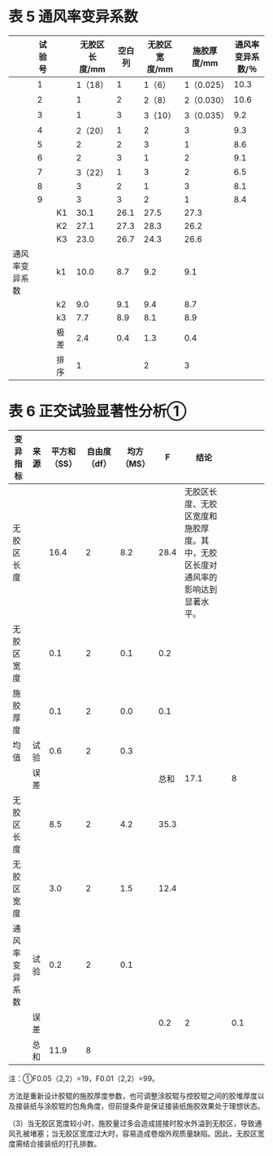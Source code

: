 # 表 5 通风率变异系数

| |试验号| |无胶区长度/mm|空白列|无胶区宽度/mm|施胶厚度/mm|通风率变异系数/％|
|---|---|---|---|---|---|---|---|
| |1| |1（18）|1|1（6）|1（0.025）|10.3|
| |2| |1|2|2（8）|2（0.030）|10.6|
| |3| |1|3|3（10）|3（0.035）|9.2|
| |4| |2（20）|1|2|3|9.3|
| |5| |2|2|3|1|8.6|
| |6| |2|3|1|2|9.1|
| |7| |3（22）|1|3|2|6.5|
| |8| |3|2|1|3|8.1|
| |9| |3|3|2|1|8.4|
| | |K1|30.1|26.1|27.5|27.3| |
| | |K2|27.1|27.3|28.3|26.2| |
| | |K3|23.0|26.7|24.3|26.6| |
|通风率变异系数| |k1|10.0|8.7|9.2|9.1| |
| | |k2|9.0|9.1|9.4|8.7| |
| | |k3|7.7|8.9|8.1|8.9| |
| | |极差|2.4|0.4|1.3|0.4| |
| | |排序|1| |2|3| |

# 表 6 正交试验显著性分析①

|变异指标|来源|平方和（SS）|自由度（df）|均方（MS）|F|结论| | | |
|---|---|---|---|---|---|---|---|---|---|
|无胶区长度| |16.4|2|8.2|28.4|无胶区长度、无胶区宽度和施胶厚度。其中，无胶区长度对通风率的影响达到显著水平。| | | |
|无胶区宽度| |0.1|2|0.1|0.2| | | | |
|施胶厚度| |0.1|2|0.0|0.1| | | | |
|均值|试验|0.6|2|0.3| | | | | |
| |误差| | | |总和|17.1|8| | |
|无胶区长度| |8.5|2|4.2|35.3| | | | |
|无胶区宽度| |3.0|2|1.5|12.4| | | | |
|通风率变异系数|试验|0.2|2|0.1| | | | | |
| |误差| | | |0.2|2|0.1| | |
| |总和|11.9|8| | | | | | |

注：①F0.05（2,2）=19，F0.01（2,2）=99。

方法是重新设计胶辊的施胶厚度参数，也可调整涂胶辊与控胶辊之间的胶堆厚度以及接装纸与涂胶辊的包角角度，但前提条件是保证接装纸施胶效果处于理想状态。

（3）当无胶区宽度较小时，施胶量过多会造成搓接时胶水外溢到无胶区，导致通风孔被堵塞；当无胶区宽度过大时，容易造成卷烟外观质量缺陷。因此，无胶区宽度需结合接装纸的打孔排数。